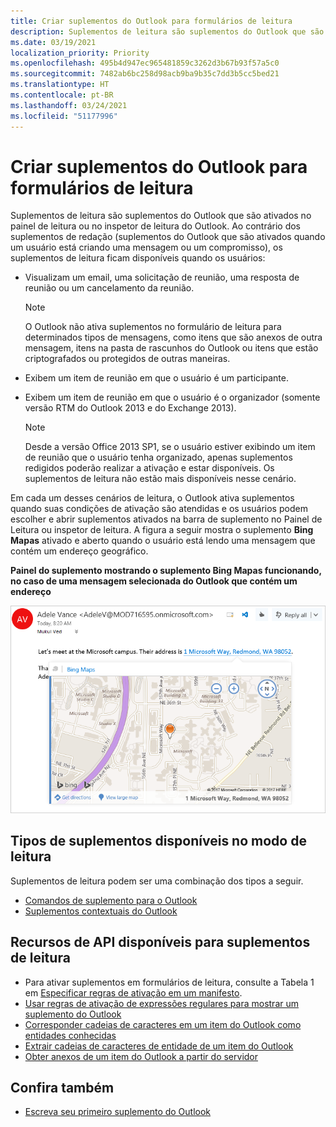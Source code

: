 ```yaml
---
title: Criar suplementos do Outlook para formulários de leitura
description: Suplementos de leitura são suplementos do Outlook que são ativados no painel de leitura ou no inspetor de leitura do Outlook.
ms.date: 03/19/2021
localization_priority: Priority
ms.openlocfilehash: 495b4d947ec965481859c3262d3b67b93f57a5c0
ms.sourcegitcommit: 7482ab6bc258d98acb9ba9b35c7dd3b5cc5bed21
ms.translationtype: HT
ms.contentlocale: pt-BR
ms.lasthandoff: 03/24/2021
ms.locfileid: "51177996"
---
```

# <a name="create-outlook-add-ins-for-read-forms"></a>Criar suplementos do Outlook para formulários de leitura

Suplementos de leitura são suplementos do Outlook que são ativados no painel de leitura ou no inspetor de leitura do Outlook. Ao contrário dos suplementos de redação (suplementos do Outlook que são ativados quando um usuário está criando uma mensagem ou um compromisso), os suplementos de leitura ficam disponíveis quando os usuários:

- Visualizam um email, uma solicitação de reunião, uma resposta de reunião ou um cancelamento da reunião.

   > [!NOTE]
   > O Outlook não ativa suplementos no formulário de leitura para determinados tipos de mensagens, como itens que são anexos de outra mensagem, itens na pasta de rascunhos do Outlook ou itens que estão criptografados ou protegidos de outras maneiras.

- Exibem um item de reunião em que o usuário é um participante.

- Exibem um item de reunião em que o usuário é o organizador (somente versão RTM do Outlook 2013 e do Exchange 2013).

   > [!NOTE]
   > Desde a versão Office 2013 SP1, se o usuário estiver exibindo um item de reunião que o usuário tenha organizado, apenas suplementos redigidos poderão realizar a ativação e estar disponíveis. Os suplementos de leitura não estão mais disponíveis nesse cenário.

Em cada um desses cenários de leitura, o Outlook ativa suplementos quando suas condições de ativação são atendidas e os usuários podem escolher e abrir suplementos ativados na barra de suplemento no Painel de Leitura ou inspetor de leitura. A figura a seguir mostra o suplemento **Bing Mapas** ativado e aberto quando o usuário está lendo uma mensagem que contém um endereço geográfico.

**Painel do suplemento mostrando o suplemento Bing Mapas funcionando, no caso de uma mensagem selecionada do Outlook que contém um endereço**

![Bing Map mail app in Outlook](../images/outlook-detected-entity-card.png)

## <a name="types-of-add-ins-available-in-read-mode"></a>Tipos de suplementos disponíveis no modo de leitura

Suplementos de leitura podem ser uma combinação dos tipos a seguir.

- [Comandos de suplemento para o Outlook](add-in-commands-for-outlook.md)
- [Suplementos contextuais do Outlook](contextual-outlook-add-ins.md)

## <a name="api-features-available-to-read-add-ins"></a>Recursos de API disponíveis para suplementos de leitura

- Para ativar suplementos em formulários de leitura, consulte a Tabela 1 em [Especificar regras de ativação em um manifesto](activation-rules.md#specify-activation-rules-in-a-manifest).
- [Usar regras de ativação de expressões regulares para mostrar um suplemento do Outlook](use-regular-expressions-to-show-an-outlook-add-in.md)
- [Corresponder cadeias de caracteres em um item do Outlook como entidades conhecidas](match-strings-in-an-item-as-well-known-entities.md)
- [Extrair cadeias de caracteres de entidade de um item do Outlook](extract-entity-strings-from-an-item.md)
- [Obter anexos de um item do Outlook a partir do servidor](get-attachments-of-an-outlook-item.md)

## <a name="see-also"></a>Confira também

- [Escreva seu primeiro suplemento do Outlook](../quickstarts/outlook-quickstart.md)
